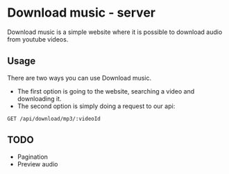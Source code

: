 # Download music - server
Download music is a simple website where it is possible to download audio from youtube videos.

## Usage
There are two ways you can use Download music. 
* The first option is going to the website, searching a video and downloading it.
* The second option is simply doing a request to our api:
```
GET /api/download/mp3/:videoId
```

## TODO
* Pagination
* Preview audio
